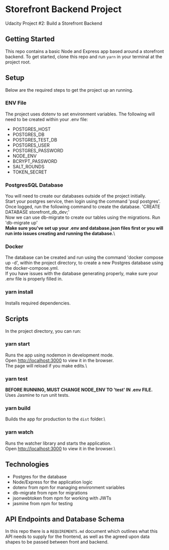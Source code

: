 # Storefront Backend Project

Udacity Project #2: Build a Storefront Backend

## Getting Started

This repo contains a basic Node and Express app based around a storefront backend. To get started, clone this repo and run `yarn` in your terminal at the project root.

## Setup

Below are the required steps to get the project up an running.

### ENV File

The project uses dotenv to set environment variables. The following will need to be created within your .env file:

- POSTGRES_HOST
- POSTGRES_DB
- POSTGRES_TEST_DB
- POSTGRES_USER
- POSTGRES_PASSWORD
- NODE_ENV
- BCRYPT_PASSWORD
- SALT_ROUNDS
- TOKEN_SECRET

### PostgresSQL Database

You will need to create our databases outside of the project initially.\
Start your postgres service, then login using the command 'psql postgres'.\
Once logged, run the following command to create the database. 'CREATE DATABASE storefront_db_dev;'\
Now we can use db-migrate to create our tables using the migrations. Run 'db-migrate up'\
**Make sure you've set up your .env and database.json files first or you will run into issues creating and running the database.**\

### Docker

The database can be created and run using the command 'docker compose up -d', within the project directory, to create a new Postgres database using the docker-compose.yml.\
If you have issues with the database generating properly, make sure your .env file is properly filled in.

### yarn install

Installs required dependencies.

## Scripts

In the project directory, you can run:

### yarn start

Runs the app using nodemon in development mode.\
Open [http://localhost:3000](http://localhost:3000) to view it in the browser.\
The page will reload if you make edits.\

### yarn test

**BEFORE RUNNING, MUST CHANGE NODE_ENV TO 'test' IN .env FILE.**
Uses Jasmine to run unit tests.

### yarn build

Builds the app for production to the `dist` folder.\

### yarn watch

Runs the watcher library and starts the application.\
Open [http://localhost:3000](http://localhost:3000) to view it in the browser.\

## Technologies

- Postgres for the database
- Node/Express for the application logic
- dotenv from npm for managing environment variables
- db-migrate from npm for migrations
- jsonwebtoken from npm for working with JWTs
- jasmine from npm for testing

## API Endpoints and Database Schema

In this repo there is a `REQUIREMENTS.md` document which outlines what this API needs to supply for the frontend, as well as the agreed upon data shapes to be passed between front and backend.
